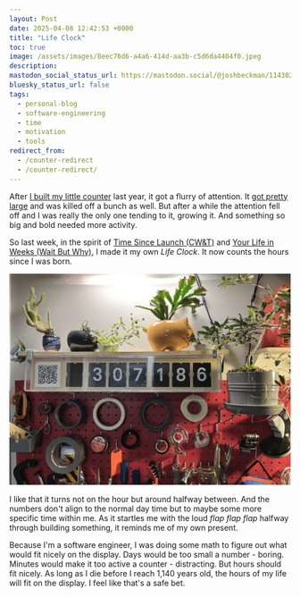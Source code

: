 ```yaml
---
layout: Post
date: 2025-04-08 12:42:53 +0000
title: "Life Clock"
toc: true
image: /assets/images/8eec76d6-a4a6-414d-aa3b-c5d6da4404f0.jpeg
description: 
mastodon_social_status_url: https://mastodon.social/@joshbeckman/114302854447520150
bluesky_status_url: false
tags:
  - personal-blog
  - software-engineering
  - time
  - motivation
  - tools
redirect_from:
  - /counter-redirect
  - /counter-redirect/
---
```



After [I built my little counter](https://www.joshbeckman.org/blog/breathing-life-into-my-little-counter) last year, it got a flurry of attention. It [got pretty large](https://www.joshbeckman.org/replies/113703362386236392) and was killed off a bunch as well. But after a while the attention fell off and I was really the only one tending to it, growing it. And something so big and bold needed more activity.

So last week, in the spirit of [Time Since Launch (CW&T)](https://cwandt.com/products/time-since-launch?variant=19682206089275) and [Your Life in Weeks (Wait But Why)](https://waitbutwhy.com/2014/05/life-weeks.html), I made it my own *Life Clock*. It now counts the hours since I was born.

![life clock in my studio](/assets/images/8eec76d6-a4a6-414d-aa3b-c5d6da4404f0.jpeg)

I like that it turns not on the hour but around halfway between. And the numbers don't align to the normal day time but to maybe some more specific time within me. As it startles me with the loud *flap flap flap* halfway through building something, it reminds me of my own present.

Because I'm a software engineer, I was doing some math to figure out what would fit nicely on the display. Days would be too small a number - boring. Minutes would make it too active a counter - distracting. But hours should fit nicely. As long as I die before I reach 1,140 years old, the hours of my life will fit on the display. I feel like that's a safe bet.

